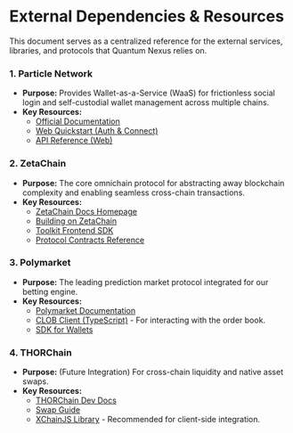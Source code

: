 # External Dependencies & Resources

This document serves as a centralized reference for the external services, libraries, and protocols that Quantum Nexus relies on.

### 1. Particle Network
*   **Purpose:** Provides Wallet-as-a-Service (WaaS) for frictionless social login and self-custodial wallet management across multiple chains.
*   **Key Resources:**
    *   [Official Documentation](https://developers.particle.network/guides/overview)
    *   [Web Quickstart (Auth & Connect)](https://developers.particle.network/guides/wallet-as-a-service/waas/connect/web-quickstart)
    *   [API Reference (Web)](https://developers.particle.network/api-reference/connect/desktop/web)

### 2. ZetaChain
*   **Purpose:** The core omnichain protocol for abstracting away blockchain complexity and enabling seamless cross-chain transactions.
*   **Key Resources:**
    *   [ZetaChain Docs Homepage](https://www.zetachain.com/docs/)
    *   [Building on ZetaChain](https://www.zetachain.com/docs/start/build/)
    *   [Toolkit Frontend SDK](https://www.zetachain.com/docs/developers/frontend/toolkit/)
    *   [Protocol Contracts Reference](https://www.zetachain.com/docs/developers/architecture/protocol/)

### 3. Polymarket
*   **Purpose:** The leading prediction market protocol integrated for our betting engine.
*   **Key Resources:**
    *   [Polymarket Documentation](https://docs.polymarket.com/#introduction)
    *   [CLOB Client (TypeScript)](https://github.com/Polymarket/clob-client) - For interacting with the order book.
    *   [SDK for Wallets](https://github.com/Polymarket/polymarket-sdk)

### 4. THORChain
*   **Purpose:** (Future Integration) For cross-chain liquidity and native asset swaps.
*   **Key Resources:**
    *   [THORChain Dev Docs](https://dev.thorchain.org/)
    *   [Swap Guide](https://dev.thorchain.org/swap-guide/quickstart-guide.html)
    *   [XChainJS Library](https://xchainjs.gitbook.io/xchainjs) - Recommended for client-side integration.
